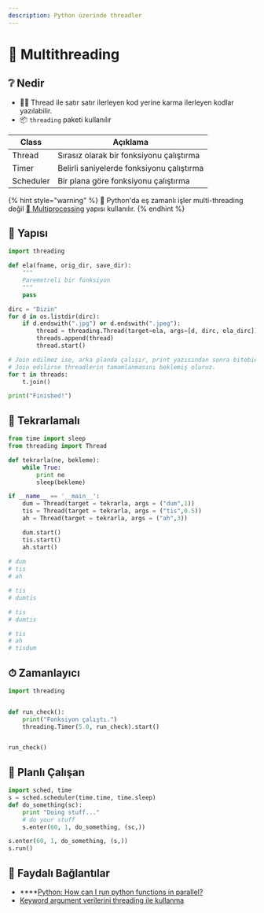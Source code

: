```yaml
---
description: Python üzerinde threadler
---
```

# 🧵 Multithreading

##  ❔ Nedir

* 🚶‍♂️ Thread ile satır satır ilerleyen kod yerine karma ilerleyen kodlar yazılabilir.
* 📦 `threading` paketi kullanılır

| Class     | Açıklama                                  |
| --------- | ----------------------------------------- |
| Thread    | Sırasız olarak bir fonksiyonu çalıştırma  |
| Timer     | Belirli saniyelerde fonksiyonu çalıştırma |
| Scheduler | Bir plana göre fonksiyonu çalıştırma      |

{% hint style="warning" %}
📢 Python'da eş zamanlı işler multi-threading değil [🎎 Multiprocessing](multiprocessing.md) yapısı kullanılır.
{% endhint %}

## 🧱 Yapısı

```python
import threading

def ela(fname, orig_dir, save_dir):
    """
    Paremetreli bir fonksiyon
    """
    pass

dirc = "Dizin"
for d in os.listdir(dirc):
    if d.endswith(".jpg") or d.endswith(".jpeg"):
        thread = threading.Thread(target=ela, args=[d, dirc, ela_dirc])
        threads.append(thread)
        thread.start()

# Join edilmez ise, arka planda çalışır, print yazısından sonra bitebiebilir
# Join edilirse threadlerin tamamlanmasını beklemiş oluruz.
for t in threads:
    t.join()

print("Finished!")
```

## 💫 Tekrarlamalı

```python
from time import sleep
from threading import Thread

def tekrarla(ne, bekleme):
    while True:
        print ne
        sleep(bekleme)

if __name__ == '__main__':
    dum = Thread(target = tekrarla, args = ("dum",1))
    tis = Thread(target = tekrarla, args = ("tis",0.5))
    ah = Thread(target = tekrarla, args = ("ah",3))

    dum.start()
    tis.start()
    ah.start()
    
# dum
# tis
# ah

# tis
# dumtis

# tis
# dumtis

# tis
# ah
# tisdum
```

## ⏱ Zamanlayıcı

```python
import threading


def run_check():
    print("Fonksiyon çalıştı.")
    threading.Timer(5.0, run_check).start()


run_check()
```

## 🎌 Planlı Çalışan

```python
import sched, time
s = sched.scheduler(time.time, time.sleep)
def do_something(sc):
    print "Doing stuff..."
    # do your stuff
    s.enter(60, 1, do_something, (sc,))

s.enter(60, 1, do_something, (s,))
s.run()
```

## 🔗 Faydalı Bağlantılar

* ****[Python: How can I run python functions in parallel?](https://stackoverflow.com/questions/7207309/python-how-can-i-run-python-functions-in-parallel)
* [Keyword argument verilerini threading ile kullanma](https://stackoverflow.com/a/32717920/9770490)
